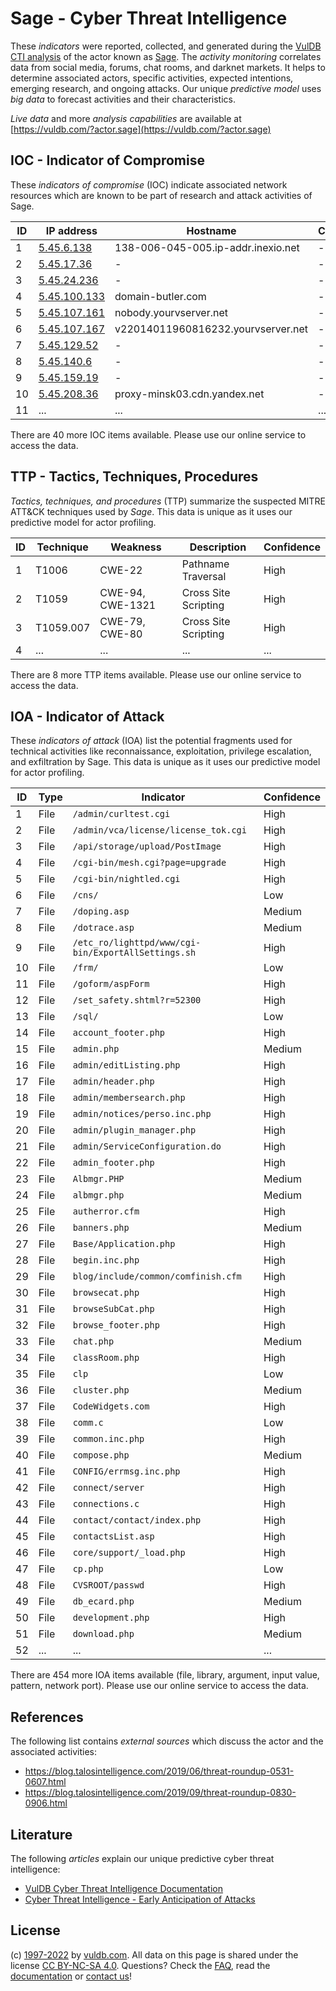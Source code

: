 # Sage - Cyber Threat Intelligence

These _indicators_ were reported, collected, and generated during the [VulDB CTI analysis](https://vuldb.com/?kb.cti) of the actor known as [Sage](https://vuldb.com/?actor.sage). The _activity monitoring_ correlates data from social media, forums, chat rooms, and darknet markets. It helps to determine associated actors, specific activities, expected intentions, emerging research, and ongoing attacks. Our unique _predictive model_ uses _big data_ to forecast activities and their characteristics.

_Live data_ and more _analysis capabilities_ are available at [https://vuldb.com/?actor.sage](https://vuldb.com/?actor.sage)

## IOC - Indicator of Compromise

These _indicators of compromise_ (IOC) indicate associated network resources which are known to be part of research and attack activities of Sage.

ID | IP address | Hostname | Campaign | Confidence
-- | ---------- | -------- | -------- | ----------
1 | [5.45.6.138](https://vuldb.com/?ip.5.45.6.138) | 138-006-045-005.ip-addr.inexio.net | - | High
2 | [5.45.17.36](https://vuldb.com/?ip.5.45.17.36) | - | - | High
3 | [5.45.24.236](https://vuldb.com/?ip.5.45.24.236) | - | - | High
4 | [5.45.100.133](https://vuldb.com/?ip.5.45.100.133) | domain-butler.com | - | High
5 | [5.45.107.161](https://vuldb.com/?ip.5.45.107.161) | nobody.yourvserver.net | - | High
6 | [5.45.107.167](https://vuldb.com/?ip.5.45.107.167) | v22014011960816232.yourvserver.net | - | High
7 | [5.45.129.52](https://vuldb.com/?ip.5.45.129.52) | - | - | High
8 | [5.45.140.6](https://vuldb.com/?ip.5.45.140.6) | - | - | High
9 | [5.45.159.19](https://vuldb.com/?ip.5.45.159.19) | - | - | High
10 | [5.45.208.36](https://vuldb.com/?ip.5.45.208.36) | proxy-minsk03.cdn.yandex.net | - | High
11 | ... | ... | ... | ...

There are 40 more IOC items available. Please use our online service to access the data.

## TTP - Tactics, Techniques, Procedures

_Tactics, techniques, and procedures_ (TTP) summarize the suspected MITRE ATT&CK techniques used by _Sage_. This data is unique as it uses our predictive model for actor profiling.

ID | Technique | Weakness | Description | Confidence
-- | --------- | -------- | ----------- | ----------
1 | T1006 | CWE-22 | Pathname Traversal | High
2 | T1059 | CWE-94, CWE-1321 | Cross Site Scripting | High
3 | T1059.007 | CWE-79, CWE-80 | Cross Site Scripting | High
4 | ... | ... | ... | ...

There are 8 more TTP items available. Please use our online service to access the data.

## IOA - Indicator of Attack

These _indicators of attack_ (IOA) list the potential fragments used for technical activities like reconnaissance, exploitation, privilege escalation, and exfiltration by Sage. This data is unique as it uses our predictive model for actor profiling.

ID | Type | Indicator | Confidence
-- | ---- | --------- | ----------
1 | File | `/admin/curltest.cgi` | High
2 | File | `/admin/vca/license/license_tok.cgi` | High
3 | File | `/api/storage/upload/PostImage` | High
4 | File | `/cgi-bin/mesh.cgi?page=upgrade` | High
5 | File | `/cgi-bin/nightled.cgi` | High
6 | File | `/cns/` | Low
7 | File | `/doping.asp` | Medium
8 | File | `/dotrace.asp` | Medium
9 | File | `/etc_ro/lighttpd/www/cgi-bin/ExportAllSettings.sh` | High
10 | File | `/frm/` | Low
11 | File | `/goform/aspForm` | High
12 | File | `/set_safety.shtml?r=52300` | High
13 | File | `/sql/` | Low
14 | File | `account_footer.php` | High
15 | File | `admin.php` | Medium
16 | File | `admin/editListing.php` | High
17 | File | `admin/header.php` | High
18 | File | `admin/membersearch.php` | High
19 | File | `admin/notices/perso.inc.php` | High
20 | File | `admin/plugin_manager.php` | High
21 | File | `admin/ServiceConfiguration.do` | High
22 | File | `admin_footer.php` | High
23 | File | `Albmgr.PHP` | Medium
24 | File | `albmgr.php` | Medium
25 | File | `autherror.cfm` | High
26 | File | `banners.php` | Medium
27 | File | `Base/Application.php` | High
28 | File | `begin.inc.php` | High
29 | File | `blog/include/common/comfinish.cfm` | High
30 | File | `browsecat.php` | High
31 | File | `browseSubCat.php` | High
32 | File | `browse_footer.php` | High
33 | File | `chat.php` | Medium
34 | File | `classRoom.php` | High
35 | File | `clp` | Low
36 | File | `cluster.php` | Medium
37 | File | `CodeWidgets.com` | High
38 | File | `comm.c` | Low
39 | File | `common.inc.php` | High
40 | File | `compose.php` | Medium
41 | File | `CONFIG/errmsg.inc.php` | High
42 | File | `connect/server` | High
43 | File | `connections.c` | High
44 | File | `contact/contact/index.php` | High
45 | File | `contactsList.asp` | High
46 | File | `core/support/_load.php` | High
47 | File | `cp.php` | Low
48 | File | `CVSROOT/passwd` | High
49 | File | `db_ecard.php` | Medium
50 | File | `development.php` | High
51 | File | `download.php` | Medium
52 | ... | ... | ...

There are 454 more IOA items available (file, library, argument, input value, pattern, network port). Please use our online service to access the data.

## References

The following list contains _external sources_ which discuss the actor and the associated activities:

* https://blog.talosintelligence.com/2019/06/threat-roundup-0531-0607.html
* https://blog.talosintelligence.com/2019/09/threat-roundup-0830-0906.html

## Literature

The following _articles_ explain our unique predictive cyber threat intelligence:

* [VulDB Cyber Threat Intelligence Documentation](https://vuldb.com/?kb.cti)
* [Cyber Threat Intelligence - Early Anticipation of Attacks](https://www.scip.ch/en/?labs.20201022)

## License

(c) [1997-2022](https://vuldb.com/?kb.changelog) by [vuldb.com](https://vuldb.com/?kb.about). All data on this page is shared under the license [CC BY-NC-SA 4.0](https://creativecommons.org/licenses/by-nc-sa/4.0/). Questions? Check the [FAQ](https://vuldb.com/?kb.faq), read the [documentation](https://vuldb.com/?kb) or [contact us](https://vuldb.com/?contact)!
